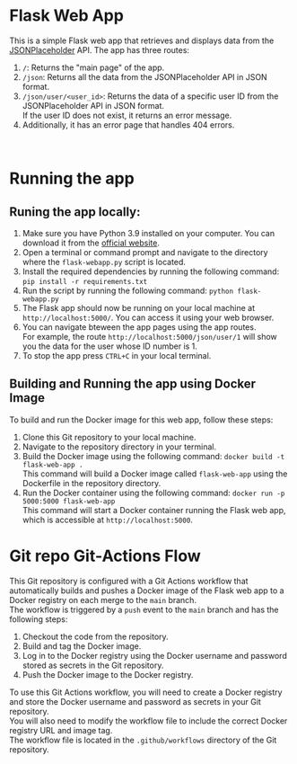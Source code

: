 # Flask Web App

This is a simple Flask web app that retrieves and displays data from the [JSONPlaceholder](https://jsonplaceholder.typicode.com/) API. The app has three routes:

1. `/`: Returns the "main page" of the app.
2. `/json`: Returns all the data from the JSONPlaceholder API in JSON format.
3. `/json/user/<user_id>`: Returns the data of a specific user ID from the JSONPlaceholder API in JSON format. <br>
If the user ID does not exist, it returns an error message.
4. Additionally, it has an error page that handles 404 errors.
<br>

# Running the app

## Runing the app locally:

1. Make sure you have Python 3.9 installed on your computer. You can download it from the [official website](https://www.python.org/downloads/).
2. Open a terminal or command prompt and navigate to the directory where the `flask-webapp.py` script is located.
3. Install the required dependencies by running the following command:  `pip install -r requirements.txt`
4. Run the script by running the following command: `python flask-webapp.py`
5. The Flask app should now be running on your local machine at `http://localhost:5000/`. You can access it using your web browser.
6. You can navigate bteween the app pages using the app routes. <br>
For example, the route `http://localhost:5000/json/user/1` will show you the data for the user whose ID number is 1.
6. To stop the app press `CTRL+C` in your local terminal.

## Building and Running the app using Docker Image

To build and run the Docker image for this web app, follow these steps:

1. Clone this Git repository to your local machine.
2. Navigate to the repository directory in your terminal.
3. Build the Docker image using the following command:  `docker build -t flask-web-app .` <br>
This command will build a Docker image called `flask-web-app` using the Dockerfile in the repository directory.
4. Run the Docker container using the following command:  `docker run -p 5000:5000 flask-web-app` <br>
This command will start a Docker container running the Flask web app, which is accessible at `http://localhost:5000`.


# Git repo Git-Actions Flow

This Git repository is configured with a Git Actions workflow that automatically builds and pushes a Docker image of the Flask web app to a Docker registry on each merge to the `main` branch. <br> 
The workflow is triggered by a `push` event to the `main` branch and has the following steps:

1. Checkout the code from the repository.
2. Build and tag the Docker image.
3. Log in to the Docker registry using the Docker username and password stored as secrets in the Git repository.
4. Push the Docker image to the Docker registry.

To use this Git Actions workflow, you will need to create a Docker registry and store the Docker username and password as secrets in your Git repository. <br>
You will also need to modify the workflow file to include the correct Docker registry URL and image tag. <br>
The workflow file is located in the `.github/workflows` directory of the Git repository.
